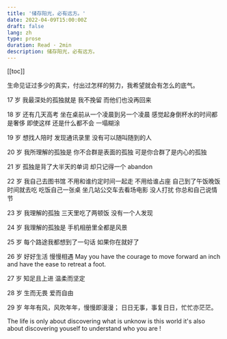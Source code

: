 ```yaml
---
title: '储存阳光，必有远方。'
date: 2022-04-09T15:00:00Z
draft: false
lang: zh
type: prose
duration: Read · 2min
description: 储存阳光，必有远方。
---
```


[[toc]]

生命见证过多少的真实，付出过怎样的努力，我希望就会有怎么的底气。

17 岁
我最深处的孤独就是
我不挽留
而他们也没再回来

18 岁
还有几天高考
坐在桌前从一个凌晨到另一个凌晨
感觉起身倒杯水的时间都是奢侈
即使这样
还是什么都不会
一塌糊涂

19 岁
想找人陪时
发现通讯录里
没有可以随叫随到的人

20 岁
我所理解的孤独是
你不合群是表面的孤独
可是你合群了是内心的孤独

21 岁
孤独是背了大半天的单词
却只记得一个
abandon

22 岁
我自己去图书馆
不用和谁约定时间一起走
不用给谁占座
自己到了午饭晚饭时间就去吃
吃饭自己一张桌
坐几站公交车去看场电影
没人打扰
你总和自己说情节

23 岁
我理解的孤独
三天里吃了两顿饭
没有一个人发现

24 岁
我理解的孤独是
手机相册里全都是风景

25 岁
每个路途我都想到了一句话
如果你在就好了

26 岁
好好生活
慢慢相遇
May you have the courage to move forward an inch and have the ease to retreat a foot.

27 岁
知足且上进
温柔而坚定

28 岁
生而无畏
爱而自由

29 岁
年年有风，风吹年年，慢慢即漫漫；
日日无事，事复日日，忙忙亦茫茫。

The life is only about discovering what is unknow is this world it's also about discovering youself to understand who you are !
